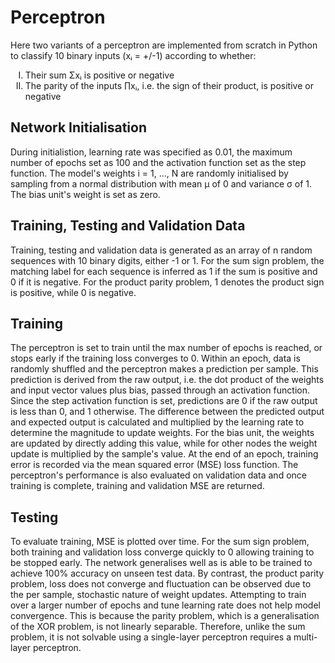 # Perceptron
Here two variants of a perceptron are implemented from scratch in Python to classify 10 binary inputs (xᵢ = +/-1) according to whether:
<ol type="I">
  <li>Their sum Σxᵢ is positive or negative</li>
  <li>The parity of the inputs ∏xᵢ, i.e. the sign of their product, is positive or negative</li>
</ol>

## Network Initialisation
During initialistion, learning rate was specified as 0.01, the maximum number of epochs set as 100 and the activation function set as the step function. The model's weights i = 1, ..., N are randomly initialised by sampling from a normal distribution with mean μ of 0 and variance σ of 1. The bias unit's weight is set as zero.

## Training, Testing and Validation Data
Training, testing and validation data is generated as an array of n random sequences with 10 binary digits, either -1 or 1. For the sum sign problem, the matching label for each sequence is inferred as 1 if the sum is positive and 0 if it is negative. For the product parity problem, 1 denotes the product sign is positive, while 0 is negative.

## Training
The perceptron is set to train until the max number of epochs is reached, or stops early if the training loss converges to 0. Within an epoch, data is randomly shuffled and the perceptron makes a prediction per sample. This prediction is derived from the raw output, i.e. the dot product of the weights and input vector values plus bias, passed through an activation function. Since the step activation function is set, predictions are 0 if the raw output is less than 0, and 1 otherwise. The difference between the predicted output and expected output is calculated and multiplied by the learning rate to determine the magnitude to update weights. For the bias unit, the weights are updated by directly adding this value, while for other nodes the weight update is multiplied by the sample's value. At the end of an epoch, training error is recorded via the mean squared error (MSE) loss function. The perceptron's performance is also evaluated on validation data and once training is complete, training and validation MSE are returned.

## Testing
To evaluate training, MSE is plotted over time. For the sum sign problem, both training and validation loss converge quickly to 0 allowing training to be stopped early. The network generalises well as is able to be trained to achieve 100% accuracy on unseen test data. By contrast, the product parity problem, loss does not converge and fluctuation can be observed due to the per sample, stochastic nature of weight updates. Attempting to train over a larger number of epochs and tune learning rate does not help model convergence. This is because the parity problem, which is a generalisation of the XOR problem, is not linearly separable. Therefore, unlike the sum problem, it is not solvable using a single-layer perceptron requires a multi-layer perceptron.
